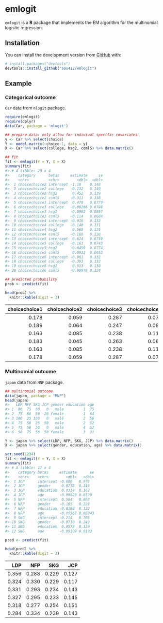 
<!-- README.md is generated from README.Rmd. Please edit that file -->
emlogit
=======

<!-- badges: start -->
<!-- badges: end -->
`emlogit` is a **R** package that implements the EM algorithm for the multinomial logistic regression.

Installation
------------

You can install the development version from [GitHub](https://github.com/) with:

``` r
# install.packages("devtools")
devtools::install_github("sou412/emlogit")
```

Example
-------

### Categorical outcome

`Car` data from `mlogit` package.

``` r
require(emlogit)
require(dplyr)
data(Car, package = 'mlogit')

## prepare data: only allow for indiviual specific covariates
y <- Car %>% select(choice)
Y <- model.matrix(~choice-1, data = y)
X <- Car %>% select(college, hsg2, coml5) %>% data.matrix()
```

``` r
## fit
fit <- emlogit(Y = Y, X = X)
summary(fit)
#> # A tibble: 20 x 4
#>    category      betas     estimate     se
#>    <chr>         <chr>        <dbl>  <dbl>
#>  1 choicechoice2 intercept -1.10    0.148 
#>  2 choicechoice2 college   -0.132   0.149 
#>  3 choicechoice2 hsg2       0.452   0.139 
#>  4 choicechoice2 coml5     -0.311   0.138 
#>  5 choicechoice3 intercept  0.478   0.0779
#>  6 choicechoice3 college   -0.00266 0.0788
#>  7 choicechoice3 hsg2      -0.0962  0.0807
#>  8 choicechoice3 coml5     -0.114   0.0684
#>  9 choicechoice4 intercept -0.916   0.132 
#> 10 choicechoice4 college   -0.140   0.131 
#> 11 choicechoice4 hsg2       0.568   0.121 
#> 12 choicechoice4 coml5     -0.166   0.120 
#> 13 choicechoice5 intercept  0.624   0.0739
#> 14 choicechoice5 college   -0.161   0.0743
#> 15 choicechoice5 hsg2      -0.0459  0.0774
#> 16 choicechoice5 coml5      0.0932  0.0653
#> 17 choicechoice6 intercept -0.901   0.132 
#> 18 choicechoice6 college   -0.393   0.132 
#> 19 choicechoice6 hsg2       0.513   0.130 
#> 20 choicechoice6 coml5     -0.00978 0.124

## predicted probability
prob <- predict(fit)
```

``` r
head(prob) %>% 
  knitr::kable(digit = 3)
```

|  choicechoice1|  choicechoice2|  choicechoice3|  choicechoice4|  choicechoice5|  choicechoice6|
|--------------:|--------------:|--------------:|--------------:|--------------:|--------------:|
|          0.178|          0.059|          0.287|          0.071|          0.332|          0.072|
|          0.189|          0.064|          0.247|          0.099|          0.315|          0.086|
|          0.163|          0.085|          0.238|          0.115|          0.290|          0.110|
|          0.183|          0.045|          0.263|          0.062|          0.374|          0.073|
|          0.163|          0.085|          0.238|          0.115|          0.290|          0.110|
|          0.178|          0.059|          0.287|          0.071|          0.332|          0.072|

### Multinomial outcome

`japan` data from `MNP` package.

``` r
## multinomial outcome 
data(japan, package = "MNP")
head(japan)
#>   LDP NFP SKG JCP gender education age
#> 1  80  75  80   0   male         1  75
#> 2  75  80  50  20 female         1  64
#> 3 100  25 100   0   male         2  56
#> 4  75  50  25  50   male         2  52
#> 5  75  50  50   0   male         4  52
#> 6  50  75  50  50 female         3  31

Y <- japan %>% select(LDP, NFP, SKG, JCP) %>% data.matrix()
X <- japan %>% select(gender, education, age) %>% data.matrix()

set.seed(1234)
fit <- emlogit(Y = Y, X = X)
summary(fit)
#> # A tibble: 12 x 4
#>    category betas     estimate      se
#>    <chr>    <chr>        <dbl>   <dbl>
#>  1 JCP      intercept -0.600   0.974  
#>  2 JCP      gender     0.0778  0.316  
#>  3 JCP      education  0.0314  0.162  
#>  4 JCP      age       -0.00823 0.0129 
#>  5 NFP      intercept  0.564   0.698  
#>  6 NFP      gender    -0.165   0.228  
#>  7 NFP      education -0.0198  0.122  
#>  8 NFP      age       -0.00567 0.00943
#>  9 SKG      intercept -0.214   0.766  
#> 10 SKG      gender    -0.0710  0.249  
#> 11 SKG      education  0.0578  0.130  
#> 12 SKG      age       -0.00189 0.0103

pred <- predict(fit)
```

``` r
head(pred) %>% 
  knitr::kable(digit = 3)
```

|    LDP|    NFP|    SKG|    JCP|
|------:|------:|------:|------:|
|  0.356|  0.288|  0.229|  0.127|
|  0.324|  0.330|  0.229|  0.117|
|  0.331|  0.293|  0.234|  0.143|
|  0.327|  0.295|  0.233|  0.145|
|  0.318|  0.277|  0.254|  0.151|
|  0.284|  0.334|  0.239|  0.143|
